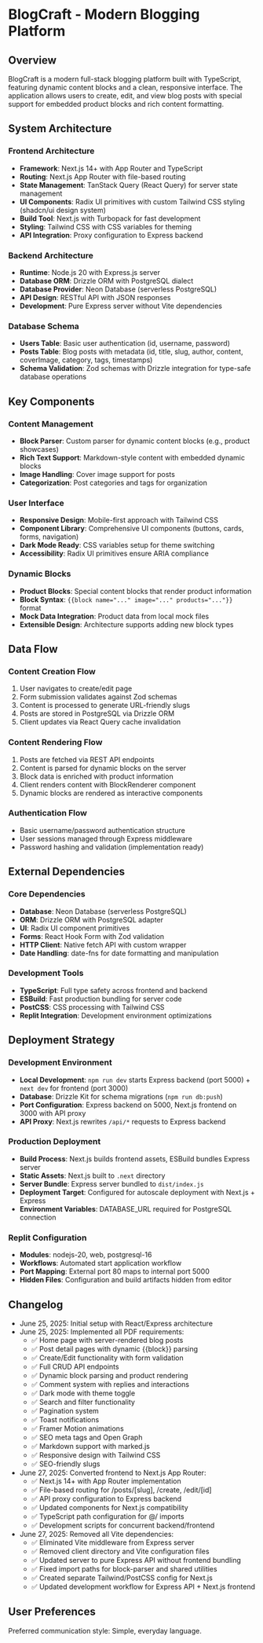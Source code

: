 # BlogCraft - Modern Blogging Platform

## Overview

BlogCraft is a modern full-stack blogging platform built with TypeScript, featuring dynamic content blocks and a clean, responsive interface. The application allows users to create, edit, and view blog posts with special support for embedded product blocks and rich content formatting.

## System Architecture

### Frontend Architecture
- **Framework**: Next.js 14+ with App Router and TypeScript
- **Routing**: Next.js App Router with file-based routing
- **State Management**: TanStack Query (React Query) for server state management
- **UI Components**: Radix UI primitives with custom Tailwind CSS styling (shadcn/ui design system)
- **Build Tool**: Next.js with Turbopack for fast development
- **Styling**: Tailwind CSS with CSS variables for theming
- **API Integration**: Proxy configuration to Express backend

### Backend Architecture
- **Runtime**: Node.js 20 with Express.js server
- **Database ORM**: Drizzle ORM with PostgreSQL dialect
- **Database Provider**: Neon Database (serverless PostgreSQL)
- **API Design**: RESTful API with JSON responses
- **Development**: Pure Express server without Vite dependencies

### Database Schema
- **Users Table**: Basic user authentication (id, username, password)
- **Posts Table**: Blog posts with metadata (id, title, slug, author, content, coverImage, category, tags, timestamps)
- **Schema Validation**: Zod schemas with Drizzle integration for type-safe database operations

## Key Components

### Content Management
- **Block Parser**: Custom parser for dynamic content blocks (e.g., product showcases)
- **Rich Text Support**: Markdown-style content with embedded dynamic blocks
- **Image Handling**: Cover image support for posts
- **Categorization**: Post categories and tags for organization

### User Interface
- **Responsive Design**: Mobile-first approach with Tailwind CSS
- **Component Library**: Comprehensive UI components (buttons, cards, forms, navigation)
- **Dark Mode Ready**: CSS variables setup for theme switching
- **Accessibility**: Radix UI primitives ensure ARIA compliance

### Dynamic Blocks
- **Product Blocks**: Special content blocks that render product information
- **Block Syntax**: `{{block name="..." image="..." products="..."}}` format
- **Mock Data Integration**: Product data from local mock files
- **Extensible Design**: Architecture supports adding new block types

## Data Flow

### Content Creation Flow
1. User navigates to create/edit page
2. Form submission validates against Zod schemas
3. Content is processed to generate URL-friendly slugs
4. Posts are stored in PostgreSQL via Drizzle ORM
5. Client updates via React Query cache invalidation

### Content Rendering Flow
1. Posts are fetched via REST API endpoints
2. Content is parsed for dynamic blocks on the server
3. Block data is enriched with product information
4. Client renders content with BlockRenderer component
5. Dynamic blocks are rendered as interactive components

### Authentication Flow
- Basic username/password authentication structure
- User sessions managed through Express middleware
- Password hashing and validation (implementation ready)

## External Dependencies

### Core Dependencies
- **Database**: Neon Database (serverless PostgreSQL)
- **ORM**: Drizzle ORM with PostgreSQL adapter
- **UI**: Radix UI component primitives
- **Forms**: React Hook Form with Zod validation
- **HTTP Client**: Native fetch API with custom wrapper
- **Date Handling**: date-fns for date formatting and manipulation

### Development Tools
- **TypeScript**: Full type safety across frontend and backend
- **ESBuild**: Fast production bundling for server code
- **PostCSS**: CSS processing with Tailwind CSS
- **Replit Integration**: Development environment optimizations

## Deployment Strategy

### Development Environment
- **Local Development**: `npm run dev` starts Express backend (port 5000) + `next dev` for frontend (port 3000)
- **Database**: Drizzle Kit for schema migrations (`npm run db:push`)
- **Port Configuration**: Express backend on 5000, Next.js frontend on 3000 with API proxy
- **API Proxy**: Next.js rewrites `/api/*` requests to Express backend

### Production Deployment
- **Build Process**: Next.js builds frontend assets, ESBuild bundles Express server
- **Static Assets**: Next.js built to `.next` directory
- **Server Bundle**: Express server bundled to `dist/index.js`
- **Deployment Target**: Configured for autoscale deployment with Next.js + Express
- **Environment Variables**: DATABASE_URL required for PostgreSQL connection

### Replit Configuration
- **Modules**: nodejs-20, web, postgresql-16
- **Workflows**: Automated start application workflow
- **Port Mapping**: External port 80 maps to internal port 5000
- **Hidden Files**: Configuration and build artifacts hidden from editor

## Changelog
- June 25, 2025: Initial setup with React/Express architecture
- June 25, 2025: Implemented all PDF requirements:
  * ✅ Home page with server-rendered blog posts
  * ✅ Post detail pages with dynamic {{block}} parsing
  * ✅ Create/Edit functionality with form validation
  * ✅ Full CRUD API endpoints
  * ✅ Dynamic block parsing and product rendering
  * ✅ Comment system with replies and interactions
  * ✅ Dark mode with theme toggle
  * ✅ Search and filter functionality
  * ✅ Pagination system
  * ✅ Toast notifications
  * ✅ Framer Motion animations
  * ✅ SEO meta tags and Open Graph
  * ✅ Markdown support with marked.js
  * ✅ Responsive design with Tailwind CSS
  * ✅ SEO-friendly slugs
- June 27, 2025: Converted frontend to Next.js App Router:
  * ✅ Next.js 14+ with App Router implementation
  * ✅ File-based routing for /posts/[slug], /create, /edit/[id]
  * ✅ API proxy configuration to Express backend
  * ✅ Updated components for Next.js compatibility
  * ✅ TypeScript path configuration for @/ imports
  * ✅ Development scripts for concurrent backend/frontend
- June 27, 2025: Removed all Vite dependencies:
  * ✅ Eliminated Vite middleware from Express server
  * ✅ Removed client directory and Vite configuration files
  * ✅ Updated server to pure Express API without frontend bundling
  * ✅ Fixed import paths for block-parser and shared utilities
  * ✅ Created separate Tailwind/PostCSS config for Next.js
  * ✅ Updated development workflow for Express API + Next.js frontend

## User Preferences

Preferred communication style: Simple, everyday language.